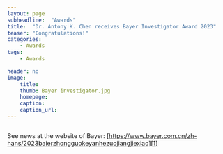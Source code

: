 ```yaml
---
layout: page
subheadline:  "Awards"
title:  "Dr. Antony K. Chen receives Bayer Investigator Award 2023"
teaser: "Congratulations!"
categories:
    - Awards
tags:
    - Awards

header: no
image:
    title: 
    thumb: Bayer investigator.jpg
    homepage: 
    caption: 
    caption_url: 
---
```







<img src="{{ site.urlimg }}Bayer investigator.jpg" alt="">

See news at the website of Bayer: [https://www.bayer.com.cn/zh-hans/2023baierzhongguokeyanhezuojiangjiexiao][1]

[1]: https://www.bayer.com.cn/zh-hans/2023baierzhongguokeyanhezuojiangjiexiao
